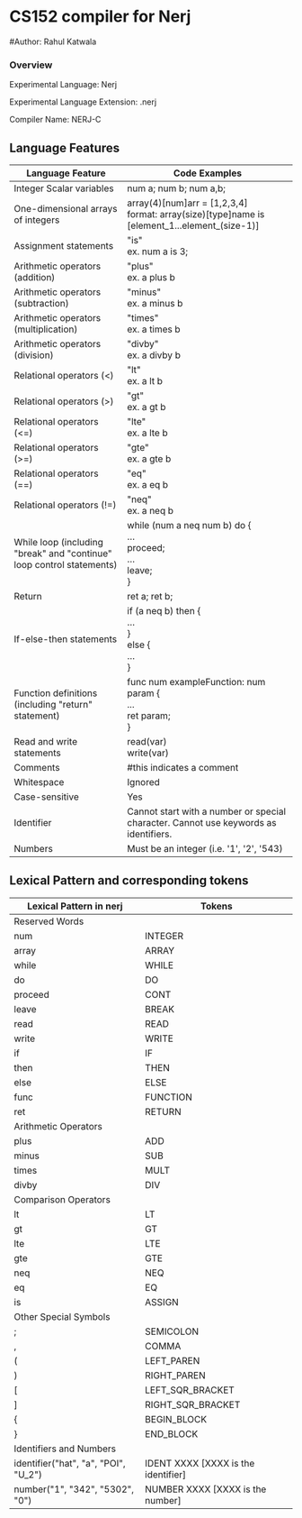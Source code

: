 # CS152 compiler for Nerj
#Author: Rahul Katwala
### Overview
Experimental Language: Nerj

Experimental Language Extension: .nerj

Compiler Name: NERJ-C

## Language Features

| Language Feature  | Code Examples |
| ------------- | ------------- |
| Integer Scalar variables  | num a; num b; num a,b;  |
| One-dimensional arrays of integers  | array(4)[num]arr = [1,2,3,4] <br> format: array(size)[type]name is [element_1...element_(size-1)] |
|Assignment statements|"is" <br>ex. num a is 3;| 
|Arithmetic operators (addition)|"plus" <br>ex. a plus b|
|Arithmetic operators (subtraction)|"minus" <br>ex. a minus b|
|Arithmetic operators (multiplication)|"times" <br>ex. a times b|
|Arithmetic operators (division)|"divby" <br>ex. a divby b|
|Relational operators (<) |"lt" <br>ex. a lt b|
|Relational operators (>) |"gt" <br>ex. a gt b|
|Relational operators (<=) |"lte" <br>ex. a lte b|
|Relational operators (>=) |"gte" <br>ex. a gte b|
|Relational operators (==) |"eq" <br>ex. a eq b|
|Relational operators (!=) |"neq" <br>ex. a neq b|
|While loop (including "break" and "continue" loop control statements)|while (num a neq num b) do { <br> …<br>proceed;<br>…<br>leave;<br>}|
|Return|ret a; ret b;|
|If-else-then statements|if (a neq b) then {<br>…<br>}<br>else {<br>…<br>}|
|Function definitions (including "return" statement)|func num exampleFunction: num param { <br> ...<br>ret param;<br> }|
|Read and write statements |read(var)<br>write(var)|
|Comments|#this indicates a comment|
|Whitespace|Ignored|
|Case-sensitive|Yes|
|Identifier|Cannot start with a number or special character. Cannot use keywords as identifiers.|
|Numbers|Must be an integer (i.e. '1', '2', '543)|


## Lexical Pattern and corresponding tokens

| Lexical Pattern in nerj  | Tokens |
| ------------- | ------------- |
|Reserved Words|
|num|INTEGER|
|array|ARRAY|
|while|WHILE|
|do|DO|
|proceed|CONT|
|leave|BREAK|
|read|READ|
|write|WRITE|
|if|IF|
|then|THEN|
|else|ELSE|
|func|FUNCTION|
|ret|RETURN|
|Arithmetic Operators|
|plus|ADD|
|minus|SUB|
|times|MULT|
|divby|DIV|
|Comparison Operators|
|lt|LT|
|gt|GT|
|lte|LTE|
|gte|GTE|
|neq|NEQ|
|eq|EQ|
|is |ASSIGN
|Other Special Symbols|
|;|SEMICOLON|
|,|COMMA|
|\(|LEFT_PAREN
|\)|RIGHT_PAREN
|\[|LEFT_SQR_BRACKET
|\]|RIGHT_SQR_BRACKET
|\{|BEGIN_BLOCK|
|\}|END_BLOCK|
|Identifiers and Numbers|
|identifier("hat", "a", "POI", "U_2")|IDENT XXXX [XXXX is the identifier]|
|number("1", "342", "5302", "0")|NUMBER XXXX [XXXX is the number]|

